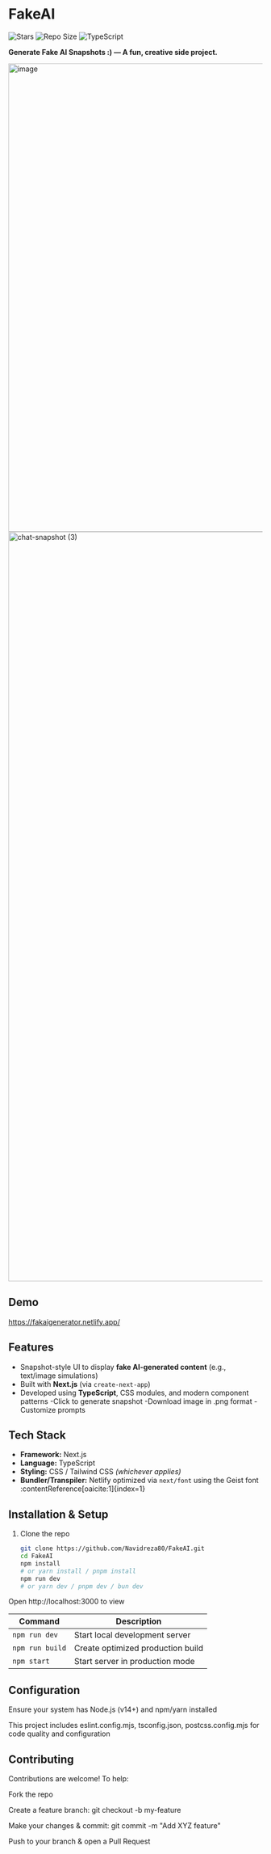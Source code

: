 # FakeAI

![Stars](https://img.shields.io/github/stars/Navidreza80/FakeAI?style=social) ![Repo Size](https://img.shields.io/github/repo-size/Navidreza80/FakeAI) ![TypeScript](https://img.shields.io/badge/TypeScript-96.9%-in-repo-blue)

**Generate Fake AI Snapshots :) — A fun, creative side project.**

<img width="1919" height="927" alt="image" src="https://github.com/user-attachments/assets/895eea9b-6fe7-4f96-b2d7-59b6e1b87438" />
<img width="1248" height="1484" alt="chat-snapshot (3)" src="https://github.com/user-attachments/assets/45f0dabf-0ddd-4347-8d5e-a05acfa4d2e9" />

##  Demo

https://fakaigenerator.netlify.app/

##  Features

- Snapshot-style UI to display **fake AI-generated content** (e.g., text/image simulations)
- Built with **Next.js** (via `create-next-app`)
- Developed using **TypeScript**, CSS modules, and modern component patterns
-Click to generate snapshot
-Download image in .png format
-Customize prompts

##  Tech Stack

- **Framework:** Next.js  
- **Language:** TypeScript  
- **Styling:** CSS / Tailwind CSS *(whichever applies)*  
- **Bundler/Transpiler:** Netlify optimized via `next/font` using the Geist font :contentReference[oaicite:1]{index=1}

##  Installation & Setup

1. Clone the repo  
   ```bash
   git clone https://github.com/Navidreza80/FakeAI.git
   cd FakeAI
   npm install
   # or yarn install / pnpm install
   npm run dev
   # or yarn dev / pnpm dev / bun dev

Open http://localhost:3000 to view

| Command         | Description                       |
| --------------- | --------------------------------- |
| `npm run dev`   | Start local development server    |
| `npm run build` | Create optimized production build |
| `npm start`     | Start server in production mode   |

## Configuration

Ensure your system has Node.js (v14+) and npm/yarn installed

This project includes eslint.config.mjs, tsconfig.json, postcss.config.mjs for code quality and configuration


## Contributing

Contributions are welcome! To help:

Fork the repo

Create a feature branch: git checkout -b my-feature

Make your changes & commit: git commit -m "Add XYZ feature"

Push to your branch & open a Pull Request

